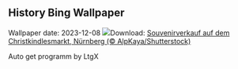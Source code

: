 ## History Bing Wallpaper
Wallpaper date: 2023-12-08
![](https://www.bing.com/th?id=OHR.NurnbergSouvenir_DE-DE5480513127_UHD.jpg&w=1000)Download: [Souvenirverkauf auf dem Christkindlesmarkt, Nürnberg (© AlpKaya/Shutterstock)](https://www.bing.com/th?id=OHR.NurnbergSouvenir_DE-DE5480513127_UHD.jpg)

Auto get programm by LtgX
